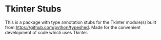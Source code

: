 # Tkinter Stubs

This is a package with type annotation stubs for the Tkinter module(s) built from <https://github.com/python/typeshed>. Made for the convenient development of code which uses Tkinter.